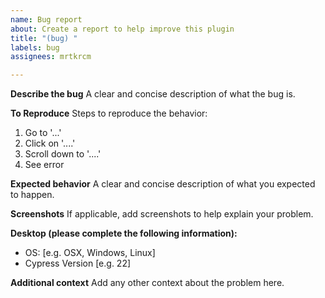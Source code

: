 ```yaml
---
name: Bug report
about: Create a report to help improve this plugin
title: "(bug) "
labels: bug
assignees: mrtkrcm

---
```


**Describe the bug**
A clear and concise description of what the bug is.

**To Reproduce**
Steps to reproduce the behavior:
1. Go to '...'
2. Click on '....'
3. Scroll down to '....'
4. See error

**Expected behavior**
A clear and concise description of what you expected to happen.

**Screenshots**
If applicable, add screenshots to help explain your problem.

**Desktop (please complete the following information):**
 - OS: [e.g. OSX, Windows, Linux]
 - Cypress Version [e.g. 22]

**Additional context**
Add any other context about the problem here.
